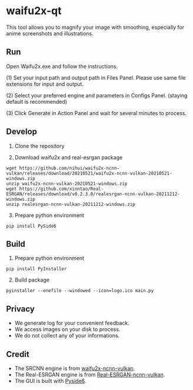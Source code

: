 # waifu2x-qt

This tool allows you to magnify your image with smoothing, especially for anime screenshots and illustrations.

## Run

Open Waifu2x.exe and follow the instructions.

(1) Set your input path and output path in Files Panel. Please use same file extensions for input and output.

(2) Select your preferred engine and parameters in Configs Panel. (staying default is recommended)

(3) Click Generate in Action Panel and wait for several minutes to process. 

## Develop

1. Clone the repository

2. Download waifu2x and real-esrgan package
```
wget https://github.com/nihui/waifu2x-ncnn-vulkan/releases/download/20210521/waifu2x-ncnn-vulkan-20210521-windows.zip
unzip waifu2x-ncnn-vulkan-20210521-windows.zip
wget https://github.com/xinntao/Real-ESRGAN/releases/download/v0.2.3.0/realesrgan-ncnn-vulkan-20211212-windows.zip
unzip realesrgan-ncnn-vulkan-20211212-windows.zip
```

3. Prepare python environment
```
pip install PySide6
```

## Build

1. Prepare python environment
```
pip install PyInstaller
```

2. Build package
```
pyinstaller --onefile --windowed --icon=logo.ico main.py
```

## Privacy

* We generate log for your convenient feedback. 
* We access images on your disk to process. 
* We do not collect any of your informations.

## Credit

* The SRCNN engine is from [waifu2x-ncnn-vulkan](https://github.com/nihui/waifu2x-ncnn-vulkan).
* The Real-ESRGAN engine is from [Real-ESRGAN-ncnn-vulkan](https://github.com/xinntao/Real-ESRGAN-ncnn-vulkan).
* The GUI is built with [Pyside6](https://doc.qt.io/qtforpython/).
